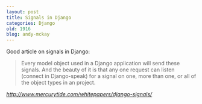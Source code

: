 ```yaml
---
layout: post
title: Signals in Django
categories: Django
old: 1916
blog: andy-mckay
---
```

<p>Good article on signals in Django:</p> 
<blockquote>
Every model object used in a Django application will send these signals. And the beauty of it is that any one request can listen (connect in Django-speak) for a signal on one, more than one, or all of the object types in an project.
</blockquote>
<cite><a href="http://www.mercurytide.com/whitepapers/django-signals/">http://www.mercurytide.com/whitepapers/django-signals/</a></cite>